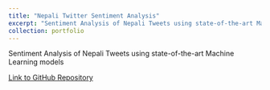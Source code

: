 ```yaml
---
title: "Nepali Twitter Sentiment Analysis"
excerpt: "Sentiment Analysis of Nepali Tweets using state-of-the-art Machine Learning models"
collection: portfolio
---
```


Sentiment Analysis of Nepali Tweets using state-of-the-art Machine Learning models

[Link to GitHub Repository](https://github.com/ayushrajdahal/NepaliTwitterSentimentAnalysis)